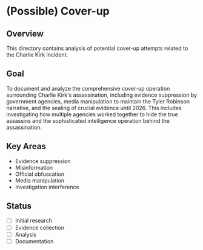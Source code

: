 # (Possible) Cover-up

## Overview
This directory contains analysis of potential cover-up attempts related to the Charlie Kirk incident.

## Goal
To document and analyze the comprehensive cover-up operation surrounding Charlie Kirk's assassination, including evidence suppression by government agencies, media manipulation to maintain the Tyler Robinson narrative, and the sealing of crucial evidence until 2026. This includes investigating how multiple agencies worked together to hide the true assassins and the sophisticated intelligence operation behind the assassination.

## Key Areas
- Evidence suppression
- Misinformation
- Official obfuscation
- Media manipulation
- Investigation interference

## Status
- [ ] Initial research
- [ ] Evidence collection
- [ ] Analysis
- [ ] Documentation